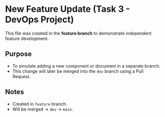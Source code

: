 # New Feature Update (Task 3 - DevOps Project)

This file was created in the **feature branch** to demonstrate independent feature development.

## Purpose
- To simulate adding a new component or document in a separate branch.
- This change will later be merged into the `dev` branch using a Pull Request.

## Notes
- Created in `feature` branch.
- Will be merged → `dev` → `main`.
